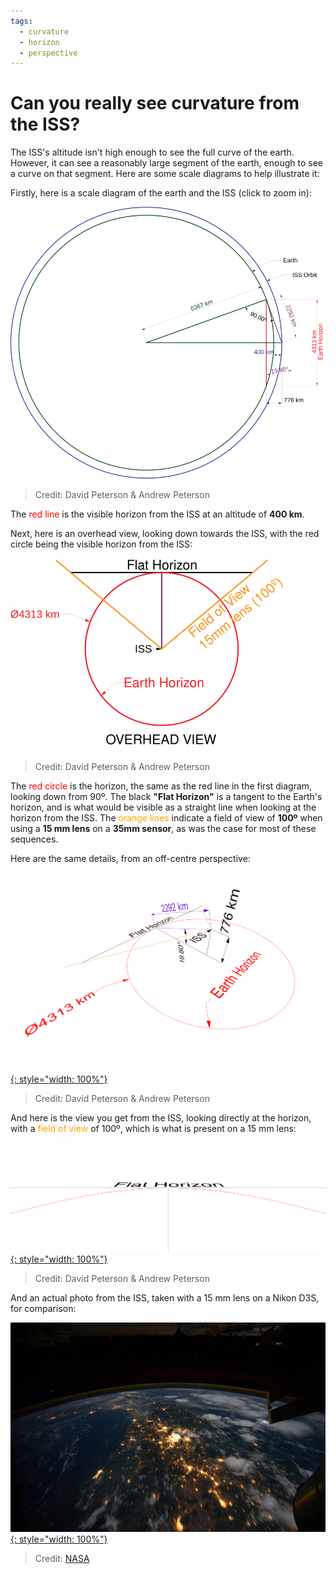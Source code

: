 ```yaml
---
tags:
  - curvature
  - horizon
  - perspective
---
```

# Can you really see curvature from the ISS?

The ISS's altitude isn't high enough to see the full curve of the earth. However, it can see a reasonably large segment of the earth, enough to see a curve on that segment. Here are some scale diagrams to help illustrate it:

Firstly, here is a scale diagram of the earth and the ISS (click to zoom in):

[![Curvature of the Earth](/images/alone/iss_horizon_earth.svg)](/images/alone/iss_horizon_earth.svg)
> Credit: David Peterson & Andrew Peterson

The <span style="color: red">red line</span> is the visible horizon from the ISS at an altitude of **400 km**.

Next, here is an overhead view, looking down towards the ISS, with the red circle being the visible horizon from the ISS:

[![Horizon Overhead](/images/alone/iss_horizon_overhead.svg)](/images/alone/iss_horizon_overhead.svg)
> Credit: David Peterson & Andrew Peterson

The <span style="color: red">red circle</span> is the horizon, the same as the red line in the first diagram, looking down from 90º. The black **"Flat Horizon"** is a tangent to the Earth's horizon, and is what would be visible as a straight line when looking at the horizon from the ISS. The <span style="color: orange">orange lines</span> indicate a field of view of **100º** when using a **15 mm lens** on a **35mm sensor**, as was the case for most of these sequences.

Here are the same details, from an off-centre perspective:

[![ISS Horizon Overhead](/images/alone/iss_horizon_perspective.png){: style="width: 100%"}](/images/alone/iss_horizon_perspective.png)
> Credit: David Peterson & Andrew Peterson

And here is the view you get from the ISS, looking directly at the horizon, with a <span style="color: orange">field of view</span> of 100º, which is what is present on a 15 mm lens:

[![ISS Horizon POV](/images/alone/iss_horizon_pov.png){: style="width: 100%"}](/images/alone/iss_horizon_pov.png)
> Credit: David Peterson & Andrew Peterson

And an actual photo from the ISS, taken with a 15 mm lens on a Nikon D3S, for comparison:

[![ISS View](/images/alone/ISS028-E-33400.JPG){: style="width: 100%"}](https://eol.jsc.nasa.gov/SearchPhotos/photo.pl?mission=ISS028&roll=E&frame=33400)
> Credit: [NASA](https://eol.jsc.nasa.gov/SearchPhotos/photo.pl?mission=ISS028&roll=E&frame=33400)
